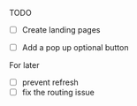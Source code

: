 TODO

- [ ] Create landing pages
- [ ] Add a pop up optional button


For later
- [ ] prevent refresh
- [ ] fix the routing issue